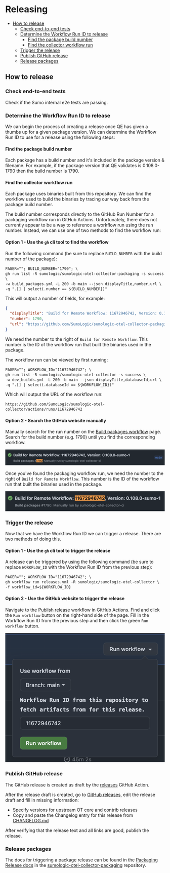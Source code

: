 # Releasing

- [How to release](#how-to-release)
  - [Check end-to-end tests](#check-end-to-end-tests)
  - [Determine the Workflow Run ID to release](#determine-the-workflow-run-id-to-release)
    - [Find the package build number](#find-the-package-build-number)
    - [Find the collector workflow run](#find-the-collector-workflow-run)
  - [Trigger the release](#trigger-the-release)
  - [Publish GitHub release](#publish-github-release)
  - [Release packages](#release-packages)

## How to release

### Check end-to-end tests

Check if the Sumo internal e2e tests are passing.

### Determine the Workflow Run ID to release

We can begin the process of creating a release once QE has given a thumbs up for
a given package version. We can determine the Workflow Run ID to use for a
release using the following steps:

#### Find the package build number

Each package has a build number and it's included in the package version &
filename. For example, if the package version that QE validates is 0.108.0-1790
then the build number is 1790.

#### Find the collector workflow run

Each package uses binaries built from this repository. We can find the workflow
used to build the binaries by tracing our way back from the package build number.

The build number corresponds directly to the GitHub Run Number for a packaging
workflow run in GitHub Actions. Unfortunately, there does not currently appear to
be a way to reference a workflow run using the run number. Instead, we can use
one of two methods to find the workflow run:

#### Option 1 - Use the `gh` cli tool to find the workflow

Run the following command (be sure to replace `BUILD_NUMBER` with the build
number of the package):

```shell
PAGER=""; BUILD_NUMBER="1790"; \
gh run list -R sumologic/sumologic-otel-collector-packaging -s success \
-w build_packages.yml -L 200 -b main --json displayTitle,number,url \
-q ".[] | select(.number == ${BUILD_NUMBER})"
```

This will output a number of fields, for example:

```json
{
  "displayTitle": "Build for Remote Workflow: 11672946742, Version: 0.108.0-sumo-1\n",
  "number": 1790,
  "url": "https://github.com/SumoLogic/sumologic-otel-collector-packaging/actions/runs/11673248730"
}
```

We need the number to the right of `Build for Remote Workflow`. This number is
the ID of the workflow run that built the binaries used in the package.

The workflow run can be viewed by first running:

```shell
PAGER=""; WORKFLOW_ID="11672946742"; \
gh run list -R sumologic/sumologic-otel-collector -s success \
-w dev_builds.yml -L 200 -b main --json displayTitle,databaseId,url \
-q ".[] | select(.databaseId == ${WORKFLOW_ID})"
```

Which will output the URL of the workflow run:

```text
https://github.com/SumoLogic/sumologic-otel-collector/actions/runs/11672946742
```

#### Option 2 - Search the GitHub website manually

Manually search for the run number on the
[Build packages workflow][build_workflow] page. Search for the build number
(e.g. 1790) until you find the corresponding workflow.

![Finding the packaging workflow run][release_0]

Once you've found the packaging workflow run, we need the number to the right of
`Build for Remote Workflow`. This number is
the ID of the workflow run that built the binaries used in the package.

![Finding the collector workflow ID][release_1]

### Trigger the release

Now that we have the Workflow Run ID we can trigger a release. There are two
methods of doing this.

#### Option 1 - Use the `gh` cli tool to trigger the release

A release can be triggered by using the following command (be sure to replace
`WORKFLOW_ID` with the Workflow Run ID from the previous step):

```shell
PAGER=""; WORKFLOW_ID="11672946742"; \
gh workflow run releases.yml -R sumologic/sumologic-otel-collector \
-f workflow_id=${WORKFLOW_ID}
```

#### Option 2 - Use the GitHub website to trigger the release

Navigate to the [Publish release][releases_workflow] workflow in GitHub Actions.
Find and click the `Run workflow` button on the right-hand side of the page.
Fill in the Workflow Run ID from the previous step and then click the green
`Run workflow` button.

![Triggering a release][release_2]

### Publish GitHub release

The GitHub release is created as draft by the
[releases](../.github/workflows/releases.yml) GitHub Action.

After the release draft is created, go to [GitHub releases](https://github.com/SumoLogic/sumologic-otel-collector/releases),
edit the release draft and fill in missing information:

- Specify versions for upstream OT core and contrib releases
- Copy and paste the Changelog entry for this release from [CHANGELOG.md][changelog]

After verifying that the release text and all links are good, publish the release.

### Release packages

The docs for triggering a package release can be found in the
[Packaging Release docs][release_packaging] in the
[sumologic-otel-collector-packaging][packaging_repo] repository.

[changelog]: ../CHANGELOG.md
[build_workflow]: https://github.com/SumoLogic/sumologic-otel-collector-packaging/actions/workflows/build_packages.yml?query=branch%3Amain
[releases_workflow]: https://github.com/SumoLogic/sumologic-otel-collector/actions/workflows/releases.yml
[release_packaging]: https://github.com/SumoLogic/sumologic-otel-collector-packaging/blob/main/docs/release.md
[packaging_repo]: https://github.com/SumoLogic/sumologic-otel-collector-packaging
[release_0]: ../images/release_0.png
[release_1]: ../images/release_1.png
[release_2]: ../images/release_2.png

